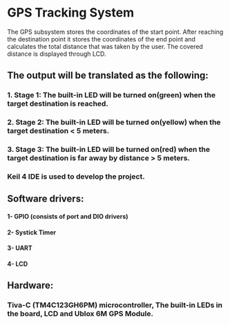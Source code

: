 # GPS Tracking System
The GPS subsystem stores the coordinates of the start point. After reaching the destination point it stores the coordinates of the end point and calculates the total distance that was taken by the user. The covered distance is displayed through LCD.

## The output will be translated as the following:
### 1. Stage 1: The built-in LED will be turned on(green) when the target destination is reached.
### 2. Stage 2: The built-in LED will be turned on(yellow) when the target destination < 5 meters.
### 3. Stage 3: The built-in LED will be turned on(red) when the target destination is far away by distance > 5 meters.


### Keil 4 IDE is used to develop the project.

## Software drivers:
#### 1- GPIO (consists of port and DIO drivers)
#### 2- Systick Timer
#### 3- UART
#### 4- LCD


## Hardware:
### Tiva-C (TM4C123GH6PM) microcontroller, The built-in LEDs in the board, LCD and Ublox 6M GPS Module.
